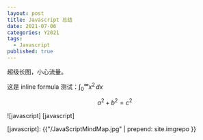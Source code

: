 ```yaml
---
layout: post
title: Javascript 总结
date: 2021-07-06
categories: Y2021
tags:
  - Javascript
published: true
---
```


超级长图，小心流量。

<!-- excerpt -->

这是 inline formula 测试：$\displaystyle \int_0^\infty x^2 \, dx$

$$
a^2 + b^2= c^2
$$

![javascript] [javascript]

[javascript]: {{"/JavaScriptMindMap.jpg" | prepend: site.imgrepo }}
